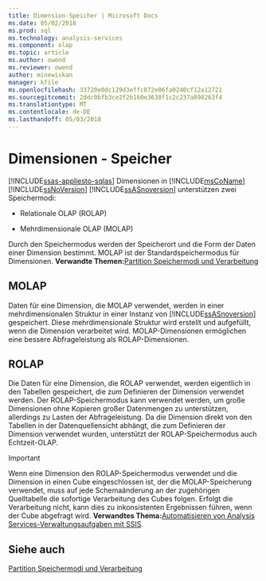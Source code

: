 ```yaml
---
title: Dimension-Speicher | Microsoft Docs
ms.date: 05/02/2018
ms.prod: sql
ms.technology: analysis-services
ms.component: olap
ms.topic: article
ms.author: owend
ms.reviewer: owend
author: minewiskan
manager: kfile
ms.openlocfilehash: 33720e0dc129d3effc872e06fa0240cf12a12721
ms.sourcegitcommit: 2ddc0bfb3ce2f2b160e3638f1c2c237a898263f4
ms.translationtype: MT
ms.contentlocale: de-DE
ms.lasthandoff: 05/03/2018
---
```

# <a name="dimensions---storage"></a>Dimensionen - Speicher
[!INCLUDE[ssas-appliesto-sqlas](../../includes/ssas-appliesto-sqlas.md)]
  Dimensionen in [!INCLUDE[msCoName](../../includes/msconame-md.md)] [!INCLUDE[ssNoVersion](../../includes/ssnoversion-md.md)] [!INCLUDE[ssASnoversion](../../includes/ssasnoversion-md.md)] unterstützen zwei Speichermodi:  
  
-   Relationale OLAP (ROLAP)  
  
-   Mehrdimensionale OLAP (MOLAP)  
  
 Durch den Speichermodus werden der Speicherort und die Form der Daten einer Dimension bestimmt. MOLAP ist der Standardspeichermodus für Dimensionen. **Verwandte Themen:**[Partition Speichermodi und Verarbeitung](../../analysis-services/multidimensional-models-olap-logical-cube-objects/partitions-partition-storage-modes-and-processing.md)  
  
## <a name="molap"></a>MOLAP  
 Daten für eine Dimension, die MOLAP verwendet, werden in einer mehrdimensionalen Struktur in einer Instanz von [!INCLUDE[ssASnoversion](../../includes/ssasnoversion-md.md)] gespeichert. Diese mehrdimensionale Struktur wird erstellt und aufgefüllt, wenn die Dimension verarbeitet wird. MOLAP-Dimensionen ermöglichen eine bessere Abfrageleistung als ROLAP-Dimensionen.  
  
## <a name="rolap"></a>ROLAP  
 Die Daten für eine Dimension, die ROLAP verwendet, werden eigentlich in den Tabellen gespeichert, die zum Definieren der Dimension verwendet werden. Der ROLAP-Speichermodus kann verwendet werden, um große Dimensionen ohne Kopieren großer Datenmengen zu unterstützen, allerdings zu Lasten der Abfrageleistung. Da die Dimension direkt von den Tabellen in der Datenquellensicht abhängt, die zum Definieren der Dimension verwendet wurden, unterstützt der ROLAP-Speichermodus auch Echtzeit-OLAP.  
  
> [!IMPORTANT]  
>  Wenn eine Dimension den ROLAP-Speichermodus verwendet und die Dimension in einen Cube eingeschlossen ist, der die MOLAP-Speicherung verwendet, muss auf jede Schemaänderung an der zugehörigen Quelltabelle die sofortige Verarbeitung des Cubes folgen. Erfolgt die Verarbeitung nicht, kann dies zu inkonsistenten Ergebnissen führen, wenn der Cube abgefragt wird. **Verwandtes Thema:**[Automatisieren von Analysis Services-Verwaltungsaufgaben mit SSIS](../../analysis-services/instances/automate-analysis-services-administrative-tasks-with-ssis.md).  
  
## <a name="see-also"></a>Siehe auch  
 [Partition Speichermodi und Verarbeitung](../../analysis-services/multidimensional-models-olap-logical-cube-objects/partitions-partition-storage-modes-and-processing.md)  
  
  
